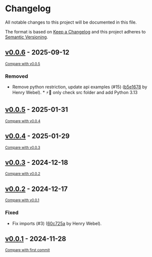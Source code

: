 # Changelog

All notable changes to this project will be documented in this file.

The format is based on [Keep a Changelog](http://keepachangelog.com/en/1.0.0/)
and this project adheres to [Semantic Versioning](http://semver.org/spec/v2.0.0.html).

<!-- insertion marker -->
## [v0.0.6](https://github.com/Multiomics-Analytics-Group/vuecore/releases/tag/v0.0.6) - 2025-09-12

<small>[Compare with v0.0.5](https://github.com/Multiomics-Analytics-Group/vuecore/compare/v0.0.5...v0.0.6)</small>

### Removed

- Remove python restriction, update api examples (#15) ([b5e1678](https://github.com/Multiomics-Analytics-Group/vuecore/commit/b5e1678d8ec68b00bccb62bcb8ca227bc4ced06e) by Henry Webel). * :zap::wrench: only check src folder and add Python 3.13

## [v0.0.5](https://github.com/Multiomics-Analytics-Group/vuecore/releases/tag/v0.0.5) - 2025-01-31

<small>[Compare with v0.0.4](https://github.com/Multiomics-Analytics-Group/vuecore/compare/v0.0.4...v0.0.5)</small>

## [v0.0.4](https://github.com/Multiomics-Analytics-Group/vuecore/releases/tag/v0.0.4) - 2025-01-29

<small>[Compare with v0.0.3](https://github.com/Multiomics-Analytics-Group/vuecore/compare/v0.0.3...v0.0.4)</small>

## [v0.0.3](https://github.com/Multiomics-Analytics-Group/vuecore/releases/tag/v0.0.3) - 2024-12-18

<small>[Compare with v0.0.2](https://github.com/Multiomics-Analytics-Group/vuecore/compare/v0.0.2...v0.0.3)</small>

## [v0.0.2](https://github.com/Multiomics-Analytics-Group/vuecore/releases/tag/v0.0.2) - 2024-12-17

<small>[Compare with v0.0.1](https://github.com/Multiomics-Analytics-Group/vuecore/compare/v0.0.1...v0.0.2)</small>

### Fixed

- Fix imports (#3) ([60c725a](https://github.com/Multiomics-Analytics-Group/vuecore/commit/60c725a51e0bbdaa7b490bdd2180a0516109a936) by Henry Webel).

## [v0.0.1](https://github.com/Multiomics-Analytics-Group/vuecore/releases/tag/v0.0.1) - 2024-11-28

<small>[Compare with first commit](https://github.com/Multiomics-Analytics-Group/vuecore/compare/2feca7aaa32b58c2d9f0c8dc7638a89311229c34...v0.0.1)</small>

